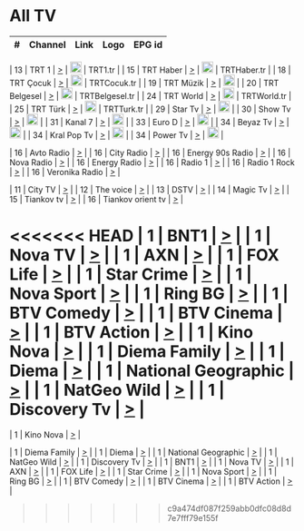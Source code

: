 <h1>All TV</h1>

| #   | Channel        | Link  | Logo | EPG id |
|:---:|:--------------:|:-----:|:----:|:------:|

| 13  | TRT 1            | [>](https://tv-trt1.medya.trt.com.tr/master.m3u8) | <img height="20" src="https://i.imgur.com/j786OLG.png"/> | TRT1.tr |
| 15  | TRT Haber        | [>](https://tv-trthaber.medya.trt.com.tr/master.m3u8) | <img height="20" src="https://i.imgur.com/OVfo8Ab.png"/> | TRTHaber.tr |
| 18  | TRT Çocuk        | [>](https://tv-trtcocuk.medya.trt.com.tr/master.m3u8) | <img height="20" src="https://i.imgur.com/QLFmD6d.png"/> | TRTCocuk.tr |
| 19  | TRT Müzik        | [>](https://tv-trtmuzik.medya.trt.com.tr/master.m3u8) | <img height="20" src="https://i.imgur.com/fIVFCEd.png"/> |
| 20  | TRT Belgesel     | [>](https://tv-trtbelgesel.medya.trt.com.tr/master.m3u8) | <img height="20" src="https://i.imgur.com/MGO87pe.png"/> | TRTBelgesel.tr |
| 24  | TRT World        | [>](https://tv-trtworld.medya.trt.com.tr/master.m3u8) | <img height="20" src="https://i.imgur.com/JEA2xpv.png"/> | TRTWorld.tr |
| 25  | TRT Türk         | [>](https://tv-trtturk.medya.trt.com.tr/master.m3u8) | <img height="20" src="https://i.imgur.com/OSTOQNw.png"/> | TRTTurk.tr |
| 29  | Star Tv   | [>](https://dogus-live.daioncdn.net/startv/startv_360p.m3u8) | <img height="20" src="https://i.imgur.com/IebUZx1.png"/> |
| 30  | Show Tv     | [>](https://ciner-live.daioncdn.net/showtv/showtv.m3u8) | <img height="20" src="https://i.imgur.com/IebUZx1.png"/> |
| 31  | Kanal 7     | [>](https://kanal7-live.daioncdn.net/kanal7/kanal7.m3u8) | <img height="20" src="https://i.imgur.com/IebUZx1.png"/> |
| 33  | Euro D    | [>](https://www.youtube.com/user/KanalD/live) | <img height="20" src="https://i.imgur.com/IebUZx1.png"/> |
| 34  | Beyaz Tv     | [>](https://beyaztv-live.daioncdn.net/beyaztv/beyaztv.m3u8) | <img height="20" src="https://i.imgur.com/IebUZx1.png"/> |
| 34  | Kral Pop Tv     | [>](https://www.youtube.com/watch?v=GuFTuKoXepw) | <img height="20" src="https://i.imgur.com/IebUZx1.png"/> |
| 34  | Power Tv     | [>](https://livetv.powerapp.com.tr/powerTV/powerhd.smil/chunklist.m3u8) | <img height="20" src="https://i.imgur.com/IebUZx1.png"/> |

| 16  | Avto Radio | [>](http://stream.metacast.eu/avtoradio.mp3.m3u) |
| 16  | City Radio | [>](http://stream.metacast.eu/city.aac.m3u) |
| 16  | Energy 90s Radio | [>](http://stream.metacast.eu/energy-90s.m3u) |
| 16  | Nova Radio | [>](http://stream.metacast.eu/nova.aac.m3u) |
| 16  | Energy Radio | [>](http://stream.metacast.eu/nrj.aac.m3u) |
| 16  | Radio 1 | [>](http://stream.metacast.eu/radio1.aac.m3u) |
| 16  | Radio 1 Rock | [>](http://stream.metacast.eu/radio1rock.aac.m3u) |
| 16  | Veronika Radio | [>](http://stream.metacast.eu/veronika.aac.m3u) |

| 11  | City TV | [>](https://tv.city.bg/play/tshls/citytv/index.m3u8) |
| 12  | The voice | [>](https://bss1.neterra.tv/thevoice/thevoice.m3u8) |
| 13  | DSTV | [>](http://46.249.95.140:8081/hls/data.m3u8) |
| 14  | Magic Tv | [>](https://bss1.neterra.tv/magictv/magictv.m3u8) |
| 15  | Tiankov tv | [>](https://streamer103.neterra.tv/tiankov-folk/live.m3u8) |
| 16  | Tiankov orient tv | [>](https://streamer103.neterra.tv/tiankov-orient/live.m3u8) |

<<<<<<< HEAD
| 1 | BNT1 | [>](https://ymkaya.xyz:50371/tv/bnt1/playlist.m3u8?wmsAuthSign=c2VydmVyX3RpbWU9Ny8xNi8yMDI1IDE6MDk6NTAgUE0maGFzaF92YWx1ZT1zSTUvanVCc0tBZ1QwdXNtVDdMOUdBPT0mdmFsaWRtaW51dGVzPTYw) |
| 1 | Nova TV | [>](https://ymkaya.xyz:50371/tv/novatv/playlist.m3u8?wmsAuthSign=c2VydmVyX3RpbWU9Ny8xNi8yMDI1IDE6MTA6MDAgUE0maGFzaF92YWx1ZT03Yk5ld3JQUTR2a0FDVGdkNFZ4dG1nPT0mdmFsaWRtaW51dGVzPTYw) |
| 1 | AXN | [>](https://ymkaya.xyz:50371/tv/axn/playlist.m3u8?wmsAuthSign=c2VydmVyX3RpbWU9Ny8xNi8yMDI1IDE6MTA6MTAgUE0maGFzaF92YWx1ZT1yTjlrdkowS1BMUVNPNjRXMm9uUUd3PT0mdmFsaWRtaW51dGVzPTYw) |
| 1 | FOX Life | [>](https://ymkaya.xyz:50371/tv/foxlife/playlist.m3u8?wmsAuthSign=c2VydmVyX3RpbWU9Ny8xNi8yMDI1IDE6MTA6MjAgUE0maGFzaF92YWx1ZT1PRTFPWEtIOHlaOWNSNERhbmxOUFNBPT0mdmFsaWRtaW51dGVzPTYw) |
| 1 | Star Crime | [>](https://ymkaya.xyz:50371/tv/foxcrime/playlist.m3u8?wmsAuthSign=c2VydmVyX3RpbWU9Ny8xNi8yMDI1IDE6MTA6MjkgUE0maGFzaF92YWx1ZT1hMTVEZnBQOTJNYzYySUFxajRiR2VnPT0mdmFsaWRtaW51dGVzPTYw) |
| 1 | Nova Sport | [>](https://ymkaya.xyz:50371/tv/novasport/playlist.m3u8?wmsAuthSign=c2VydmVyX3RpbWU9Ny8xNi8yMDI1IDE6MTA6NDEgUE0maGFzaF92YWx1ZT1Mc01DdVF3RkJGR3hhb0lCbkdrQ3FnPT0mdmFsaWRtaW51dGVzPTYw) |
| 1 | Ring BG | [>](https://ymkaya.xyz:50371/tv/ringbg/playlist.m3u8?wmsAuthSign=c2VydmVyX3RpbWU9Ny8xNi8yMDI1IDE6MTA6NTEgUE0maGFzaF92YWx1ZT1BWHZ0NUZ4YTY5aEt4VE1Ic2Y5cXNBPT0mdmFsaWRtaW51dGVzPTYw) |
| 1 | BTV Comedy | [>](https://ymkaya.xyz:50371/tv/btvcomedy/playlist.m3u8?wmsAuthSign=c2VydmVyX3RpbWU9Ny8xNi8yMDI1IDE6MTE6MDAgUE0maGFzaF92YWx1ZT1GQWprQWF0NlVSY05DMlA5cUhCS1ZRPT0mdmFsaWRtaW51dGVzPTYw) |
| 1 | BTV Cinema | [>](https://ymkaya.xyz:50371/tv/btvcinema/playlist.m3u8?wmsAuthSign=c2VydmVyX3RpbWU9Ny8xNi8yMDI1IDE6MTE6MTAgUE0maGFzaF92YWx1ZT1vN1BibmJRYW5WSjlFVllneU1aSURnPT0mdmFsaWRtaW51dGVzPTYw) |
| 1 | BTV Action | [>](https://ymkaya.xyz:50371/tv/btvaction/playlist.m3u8?wmsAuthSign=c2VydmVyX3RpbWU9Ny8xNi8yMDI1IDE6MTE6MTkgUE0maGFzaF92YWx1ZT15dGpSUlpRRXU3SVNaZ0syZm0zRE1nPT0mdmFsaWRtaW51dGVzPTYw) |
| 1 | Kino Nova | [>](https://ymkaya.xyz:50371/tv/kinonova/playlist.m3u8?wmsAuthSign=c2VydmVyX3RpbWU9Ny8xNi8yMDI1IDE6MTE6MjkgUE0maGFzaF92YWx1ZT1rM0VmRTZ3NjY3SWdpcDVxaEdOV1h3PT0mdmFsaWRtaW51dGVzPTYw) |
| 1 | Diema Family | [>](https://ymkaya.xyz:50371/tv/diemafamily/playlist.m3u8?wmsAuthSign=c2VydmVyX3RpbWU9Ny8xNi8yMDI1IDE6MTE6MzkgUE0maGFzaF92YWx1ZT05Nlh4QU9vYmxDeWRKM2JvMjd5T3h3PT0mdmFsaWRtaW51dGVzPTYw) |
| 1 | Diema | [>](https://ymkaya.xyz:50371/tv/diema/playlist.m3u8?wmsAuthSign=c2VydmVyX3RpbWU9Ny8xNi8yMDI1IDE6MTE6NDkgUE0maGFzaF92YWx1ZT03ODVOdXh4K2JtRHd0VXl4THZOUlZRPT0mdmFsaWRtaW51dGVzPTYw) |
| 1 | National Geographic | [>](https://ymkaya.xyz:50371/tv/natgeo/playlist.m3u8?wmsAuthSign=c2VydmVyX3RpbWU9Ny8xNi8yMDI1IDE6MTE6NTggUE0maGFzaF92YWx1ZT1teGtNVDYxbTRhQjAzYTFUUlRtWHJnPT0mdmFsaWRtaW51dGVzPTYw) |
| 1 | NatGeo Wild | [>](https://ymkaya.xyz:50371/tv/natgeowild/playlist.m3u8?wmsAuthSign=c2VydmVyX3RpbWU9Ny8xNi8yMDI1IDE6MTI6MDggUE0maGFzaF92YWx1ZT1BSUNNZkVucm1TaUI1TkZ6V3owTXhnPT0mdmFsaWRtaW51dGVzPTYw) |
| 1 | Discovery Tv | [>](https://ymkaya.xyz:50371/tv/discovery/playlist.m3u8?wmsAuthSign=c2VydmVyX3RpbWU9Ny8xNi8yMDI1IDE6MTI6MTggUE0maGFzaF92YWx1ZT1QaG9jdnUzbkdFYTAyR1hIMEk2a1pnPT0mdmFsaWRtaW51dGVzPTYw) |
=======


| 1 | Kino Nova | [>](https://ymkaya.xyz:11336/tv/kinonova/playlist.m3u8?wmsAuthSign=c2VydmVyX3RpbWU9MS8yLzIwMjUgNDo0MDoyMCBBTSZoYXNoX3ZhbHVlPWlFS1FrWEtMMVRFM3l5YklUWUJQUHc9PSZ2YWxpZG1pbnV0ZXM9NjA=) |

| 1 | Diema Family | [>](https://ymkaya.xyz:11336/tv/diemafamily/playlist.m3u8?wmsAuthSign=c2VydmVyX3RpbWU9MS8yLzIwMjUgNDo0MDozMCBBTSZoYXNoX3ZhbHVlPUVUaTVKTldvZTF5WVVCM0YwL21kaXc9PSZ2YWxpZG1pbnV0ZXM9NjA=) |
| 1 | Diema | [>](https://ymkaya.xyz:11336/tv/diema/playlist.m3u8?wmsAuthSign=c2VydmVyX3RpbWU9MS8yLzIwMjUgNDo0MDo0MCBBTSZoYXNoX3ZhbHVlPVlYMWVJT2NuUjNpUTBsaytEUFFOS2c9PSZ2YWxpZG1pbnV0ZXM9NjA=) |
| 1 | National Geographic | [>](https://ymkaya.xyz:11336/tv/natgeo/playlist.m3u8?wmsAuthSign=c2VydmVyX3RpbWU9MS8yLzIwMjUgNDo0MTo0MSBBTSZoYXNoX3ZhbHVlPTJQTlVmcG5nYWx0M013eUhGRGxnd0E9PSZ2YWxpZG1pbnV0ZXM9NjA=) |
| 1 | NatGeo Wild | [>](https://ymkaya.xyz:11336/tv/natgeowild/playlist.m3u8?wmsAuthSign=c2VydmVyX3RpbWU9MS8yLzIwMjUgNDo0MTo1MSBBTSZoYXNoX3ZhbHVlPVl1OXZaTTliN0hGWEN3eDBYd1duNkE9PSZ2YWxpZG1pbnV0ZXM9NjA=) |
| 1 | Discovery Tv | [>](https://ymkaya.xyz:11336/tv/discovery/playlist.m3u8?wmsAuthSign=c2VydmVyX3RpbWU9MS8yLzIwMjUgNDo0MjowMSBBTSZoYXNoX3ZhbHVlPWtBQmdLNlY2RmQwWElzMVYzSDJyVkE9PSZ2YWxpZG1pbnV0ZXM9NjA=) |
| 1 | BNT1 | [>](https://ymkaya.xyz:11336/tv/bnt1/playlist.m3u8?wmsAuthSign=c2VydmVyX3RpbWU9MS8yLzIwMjUgNDozODozOCBBTSZoYXNoX3ZhbHVlPVVrMVlRQXpJWlhYeUh6ZFVpSC9NMUE9PSZ2YWxpZG1pbnV0ZXM9NjA=) |
| 1 | Nova TV | [>](https://ymkaya.xyz:11336/tv/novatv/playlist.m3u8?wmsAuthSign=c2VydmVyX3RpbWU9MS8yLzIwMjUgNDozODo0OCBBTSZoYXNoX3ZhbHVlPUVxQjh1a0ZzYkVGZU8zZDFGTzdreVE9PSZ2YWxpZG1pbnV0ZXM9NjA=) |
| 1 | AXN | [>](https://ymkaya.xyz:11336/tv/axn/playlist.m3u8?wmsAuthSign=c2VydmVyX3RpbWU9MS8yLzIwMjUgNDozODo1OCBBTSZoYXNoX3ZhbHVlPUpkWStGY1hkNXhaOVpPZ0thQ0FZL3c9PSZ2YWxpZG1pbnV0ZXM9NjA=) |
| 1 | FOX Life | [>](https://ymkaya.xyz:11336/tv/foxlife/playlist.m3u8?wmsAuthSign=c2VydmVyX3RpbWU9MS8yLzIwMjUgNDozOToxMCBBTSZoYXNoX3ZhbHVlPWt1ZDc1T3AzYlZDTjJnSy9TU0xJZlE9PSZ2YWxpZG1pbnV0ZXM9NjA=) |
| 1 | Star Crime | [>](https://ymkaya.xyz:11336/tv/foxcrime/playlist.m3u8?wmsAuthSign=c2VydmVyX3RpbWU9MS8yLzIwMjUgNDozOToyMCBBTSZoYXNoX3ZhbHVlPXIwVU45Nm9FR1l2enNkTG9TanBxbmc9PSZ2YWxpZG1pbnV0ZXM9NjA=) |
| 1 | Nova Sport | [>](https://ymkaya.xyz:11336/tv/novasport/playlist.m3u8?wmsAuthSign=c2VydmVyX3RpbWU9MS8yLzIwMjUgNDozOTozMCBBTSZoYXNoX3ZhbHVlPXlSZ0UxazVaM0xhSmc0NmR4T0c1T2c9PSZ2YWxpZG1pbnV0ZXM9NjA=) |
| 1 | Ring BG | [>](https://ymkaya.xyz:11336/tv/ringbg/playlist.m3u8?wmsAuthSign=c2VydmVyX3RpbWU9MS8yLzIwMjUgNDozOTo0MCBBTSZoYXNoX3ZhbHVlPTR4aUlFNHVUYWN4enY1WkVuOFZma2c9PSZ2YWxpZG1pbnV0ZXM9NjA=) |
| 1 | BTV Comedy | [>](https://ymkaya.xyz:11336/tv/btvcomedy/playlist.m3u8?wmsAuthSign=c2VydmVyX3RpbWU9MS8yLzIwMjUgNDozOTo1MCBBTSZoYXNoX3ZhbHVlPUtrMTJ2RHNTTUU1RFp1ZkVOdXFSK3c9PSZ2YWxpZG1pbnV0ZXM9NjA=) |
| 1 | BTV Cinema | [>](https://ymkaya.xyz:11336/tv/btvcinema/playlist.m3u8?wmsAuthSign=c2VydmVyX3RpbWU9MS8yLzIwMjUgNDozOTo1OSBBTSZoYXNoX3ZhbHVlPTZWcU9FZW56cG1NM1lrYy8xNE5NeHc9PSZ2YWxpZG1pbnV0ZXM9NjA=) |
| 1 | BTV Action | [>](https://ymkaya.xyz:11336/tv/btvaction/playlist.m3u8?wmsAuthSign=c2VydmVyX3RpbWU9MS8yLzIwMjUgNDo0MDoxMCBBTSZoYXNoX3ZhbHVlPUlDd0ErRkZVWThyMVZwR3c2REdGZ3c9PSZ2YWxpZG1pbnV0ZXM9NjA=) |
>>>>>>> c9a474df087f259abb0dfc08d8d7e7fff79e155f
